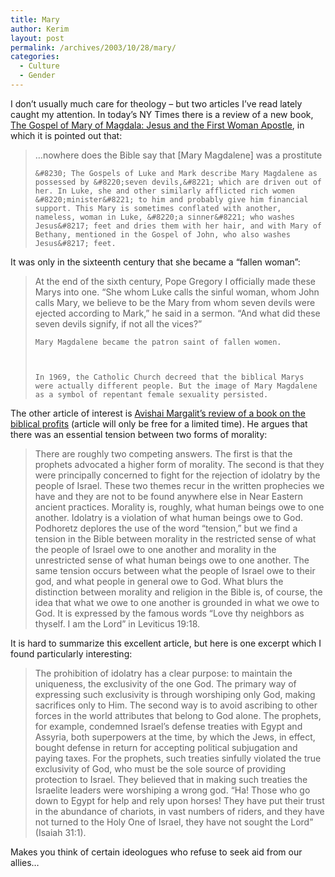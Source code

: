```yaml
---
title: Mary
author: Kerim
layout: post
permalink: /archives/2003/10/28/mary/
categories:
  - Culture
  - Gender
---
```

I don&#8217;t usually much care for theology &#8211; but two articles I&#8217;ve read lately caught my attention. In today&#8217;s NY Times there is a review of a new book, <a href="http://www.nytimes.com/2003/10/25/books/25SMIT.html?ex=1068266399&#38;ei=1&#38;en=f60d94cb9f763d66" onclick="_gaq.push(['_trackEvent', 'outbound-article', 'http://www.nytimes.com/2003/10/25/books/25SMIT.html?ex=1068266399&ei=1&en=f60d94cb9f763d66', 'The Gospel of Mary of Magdala: Jesus and the First Woman Apostle']);" >The Gospel of Mary of Magdala: Jesus and the First Woman Apostle</a>, in which it is pointed out that:


>   &#8230;nowhere does the Bible say that [Mary Magdalene] was a prostitute 
>   
>   
>     &#8230; The Gospels of Luke and Mark describe Mary Magdalene as possessed by &#8220;seven devils,&#8221; which are driven out of her. In Luke, she and other similarly afflicted rich women &#8220;minister&#8221; to him and probably give him financial support. This Mary is sometimes conflated with another, nameless, woman in Luke, &#8220;a sinner&#8221; who washes Jesus&#8217; feet and dries them with her hair, and with Mary of Bethany, mentioned in the Gospel of John, who also washes Jesus&#8217; feet.
>   


It was only in the sixteenth century that she became a &#8220;fallen woman&#8221;:


>   At the end of the sixth century, Pope Gregory I officially made these Marys into one. &#8220;She whom Luke calls the sinful woman, whom John calls Mary, we believe to be the Mary from whom seven devils were ejected according to Mark,&#8221; he said in a sermon. &#8220;And what did these seven devils signify, if not all the vices?&#8221; 
>   
>   
>     Mary Magdalene became the patron saint of fallen women.
>   
>   
>   
>     In 1969, the Catholic Church decreed that the biblical Marys were actually different people. But the image of Mary Magdalene as a symbol of repentant female sexuality persisted.
>   


The other article of interest is <a href="http://www.nybooks.com/articles/16599" onclick="_gaq.push(['_trackEvent', 'outbound-article', 'http://www.nybooks.com/articles/16599', 'Avishai Margalit&#8217;s review of a book on the biblical profits']);" >Avishai Margalit&#8217;s review of a book on the biblical profits</a> (article will only be free for a limited time). He argues that there was an essential tension between two forms of morality:


>   There are roughly two competing answers. The first is that the prophets advocated a higher form of morality. The second is that they were principally concerned to fight for the rejection of idolatry by the people of Israel. These two themes recur in the written prophecies we have and they are not to be found anywhere else in Near Eastern ancient practices. Morality is, roughly, what human beings owe to one another. Idolatry is a violation of what human beings owe to God. Podhoretz deplores the use of the word &#8220;tension,&#8221; but we find a tension in the Bible between morality in the restricted sense of what the people of Israel owe to one another and morality in the unrestricted sense of what human beings owe to one another. The same tension occurs between what the people of Israel owe to their god, and what people in general owe to God. What blurs the distinction between morality and religion in the Bible is, of course, the idea that what we owe to one another is grounded in what we owe to God. It is expressed by the famous words &#8220;Love thy neighbors as thyself. I am the Lord&#8221; in Leviticus 19:18.


It is hard to summarize this excellent article, but here is one excerpt which I found particularly interesting:


>   The prohibition of idolatry has a clear purpose: to maintain the uniqueness, the exclusivity of the one God. The primary way of expressing such exclusivity is through worshiping only God, making sacrifices only to Him. The second way is to avoid ascribing to other forces in the world attributes that belong to God alone. The prophets, for example, condemned Israel&#8217;s defense treaties with Egypt and Assyria, both superpowers at the time, by which the Jews, in effect, bought defense in return for accepting political subjugation and paying taxes. For the prophets, such treaties sinfully violated the true exclusivity of God, who must be the sole source of providing protection to Israel. They believed that in making such treaties the Israelite leaders were worshiping a wrong god. &#8220;Ha! Those who go down to Egypt for help and rely upon horses! They have put their trust in the abundance of chariots, in vast numbers of riders, and they have not turned to the Holy One of Israel, they have not sought the Lord&#8221; (Isaiah 31:1).


Makes you think of certain ideologues who refuse to seek aid from our allies&#8230;

